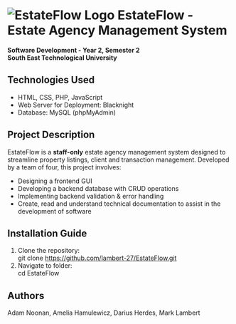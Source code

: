 # ![EstateFlow Logo](https://github.com/lambert-27/EstateFlow/blob/main/EstateFlow/images/icon_readme.png?raw=true) EstateFlow - Estate Agency Management System  
**Software Development - Year 2, Semester 2**  
**South East Technological University**

## Technologies Used
- HTML, CSS, PHP, JavaScript  
- Web Server for Deployment: Blacknight  
- Database: MySQL (phpMyAdmin)  

## Project Description  
EstateFlow is a **staff-only** estate agency management system designed to streamline property listings, client and transaction management. Developed by a team of four, this project involves:  
* Designing a frontend GUI  
* Developing a backend database with CRUD operations  
* Implementing backend validation & error handling  
* Create, read and understand technical documentation to assist in the development of software

## Installation Guide
1. Clone the repository:  
   git clone https://github.com/lambert-27/EstateFlow.git
2. Navigate to folder:   
   cd EstateFlow

## Authors

Adam Noonan,               Amelia Hamulewicz,            Darius Herdes,        Mark Lambert
